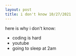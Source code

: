 ```yaml
---
layout: post
title: i don't know 10/27/2021
---
```


here is why i don't know:
* coding is hard
* youtube
* going to sleep at 2am
